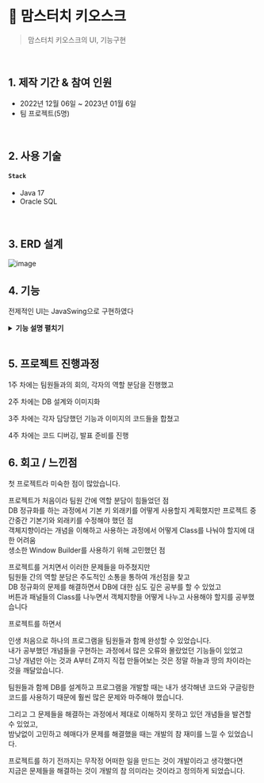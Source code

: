 # :pushpin: 맘스터치 키오스크
>맘스터치 키오스크의 UI, 기능구현  

</br>

## 1. 제작 기간 & 참여 인원
- 2022년 12월 06일 ~ 2023년 01월 6일
- 팀 프로젝트(5명)

</br>

## 2. 사용 기술
#### `Stack`
  - Java 17
  - Oracle SQL 
</br>

## 3. ERD 설계
![image](https://user-images.githubusercontent.com/118063903/216823136-c9d98891-aff9-4b40-8923-1d74d5f5fe7b.png)


## 4. 기능
전제적인 UI는 JavaSwing으로 구현하였다 
<details>
<summary><b>기능 설명 펼치기</b></summary>
<div markdown="1">

### 4.1. 첫페이지
<img src="https://user-images.githubusercontent.com/118063903/216823650-7726080c-dfad-48a0-95e3-63fe29381ae2.png" width="300" height="500"/><br>
사용자는 포장 또는 매장이용 버튼을 선택할수있다

### 4.2. 메뉴 선택
<img src="https://user-images.githubusercontent.com/118063903/216823985-ebc21d11-a76d-401c-a52d-34c3ead7b6ac.png" width="400" height="600"/>
<img src="https://user-images.githubusercontent.com/118063903/216824120-899b6bdf-3397-4095-974d-ccbe34120cbe.png" width="400" height="600"/><br>
메뉴 카테고리와 각 카테고리별 메뉴들을 배치

### 4.3. 장바구니
<img src="https://user-images.githubusercontent.com/118063903/216824299-86867718-38fa-485f-b1da-89a1167d9b6f.png" width="400" height="600"/><br>
선택한 메뉴의 수량과 옵션을 선택하여 장바구니에 전달 , 세부옵션을 추가하여 장바구니에 추가<br>
<img src="https://user-images.githubusercontent.com/118063903/216824339-110e0391-8adc-40f0-bfbe-f6f2769d630c.png" width="400" height="600"/><br>
장바구니에 메뉴 추가 및 삭제 시 변동된 정보를 다시 출력<br>

### 4.4. 결제
<img src="https://user-images.githubusercontent.com/118063903/216824592-9ec4e4aa-dd4d-405a-8ff4-cca025512acb.png" width="1000" height="650"/><br>
결제 후 결제내역을 Database에 전송

 ### 4.5. 결제 후
<img src="https://user-images.githubusercontent.com/118063903/216824833-16ea8e53-535e-4104-bc47-7bc624d8fb35.png" width="1000" height="650"/><br>
결제 완료하면 대기번호 창이 뜨고 7초 후, 첫 화면으로 돌아감<br>

간단한 디자인 툴로 레퍼런스 이미지를 정하고 <br>
팀원들과 DB 정규화를 진행한후 Java Swing을 사용하여 <br>
JPanel,JFrame, JButton등의 위치를 잡고 각 버튼의 기능들과 
패널의 기능을 구현하였다


</div>
</details>

</br>

## 5. 프로젝트 진행과정

1주 차에는 팀원들과의 회의, 각자의 역할 분담을 진행했고

2주 차에는 DB 설계와 이미지화

3주 차에는 각자 담당했던 기능과 이미지의 코드들을 합쳤고

4주 차에는 코드 디버깅, 발표 준비를 진행


## 6. 회고 / 느낀점

첫 프로젝트라 미숙한 점이 많았습니다.

프로젝트가 처음이라 팀원 간에 역할 분담이 힘들었던 점<br>
DB 정규화를 하는 과정에서 기본 키 외래키를 어떻게 사용할지 계획했지만
프로젝트 중간중간 기본기와 외래키를 수정해야 했던 점<br>
객체지향이라는 개념을 이해하고 사용하는 과정에서 어떻게 Class를 나눠야 할지에 대한 어려움<br>
생소한 Window Builder를 사용하기 위해 고민했던 점<br>

프로젝트를 거치면서 이러한 문제들을 마주쳤지만<br>
팀원들 간의 역할 분담은 주도적인 소통을 통하여 개선점을 찾고<br>
DB 정규화의 문제를 해결하면서 DB에 대한 심도 깊은 공부를 할 수 있었고<br>
버튼과 패널들의 Class를 나누면서 객체지향을 어떻게 나누고 사용해야 할지를 공부했습니다<br>

프로젝트를 하면서<br>

인생 처음으로 하나의 프로그램을 팀원들과 함께 완성할 수 있었습니다.<br>
내가 공부했던 개념들을 구현하는 과정에서 많은 오류와 몰랐었던 기능들이 있었고<br>
그냥 개념만 아는 것과 A부터 Z까지 직접 만들어보는 것은 정말 하늘과 땅의 차이라는 것을 깨달았습니다.<br>

팀원들과 함께 DB를 설계하고 프로그램을 개발할 때는 내가 생각해낸 코드와 구글링한 코드를 사용하기 때문에
훨씬 많은 문제와 마주해야 했습니다.<br>

그리고 그 문제들을 해결하는 과정에서 제대로 이해하지 못하고 있던 개념들을 발견할 수 있었고,<br>
밤낮없이 고민하고 헤매다가 문제를 해결했을 때는 개발의 참 재미를 느낄 수 있었습니다.<br>

프로젝트를 하기 전까지는 무작정 어떠한 일을 만드는 것이 개발이라고 생각했다면<br>
지금은 문제들을 해결하는 것이 개발의 참 의미라는 것이라고 정의하게 되었습니다.<br>








 



 
